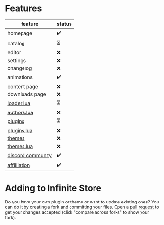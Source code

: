 # Features
feature|status
------|-------
homepage|✔️
catalog|⏳
editor|❌
settings|❌
changelog|❌
animations|✔️
content page|❌
downloads page|❌
[loader.lua](loader.lua)|⏳
[authors.lua](authors.lua)|❌
[plugins](https://github.com/LuaLighter/Infinite-Store/tree/main/plugins)|⏳
[plugins.lua](plugins.lua)|❌
[themes](https://github.com/LuaLighter/Infinite-Store/tree/main/themes)|❌
[themes.lua](themes.lua)|❌
[discord community](https://discord.gg/EZtcsb4Xv9)|✔️
[affilliation](https://discord.gg/wJACBEA8PF)|✔️
# Adding to Infinite Store
Do you have your own plugin or theme or want to update existing ones? You can do it by creating a fork and committing your files. Open a [pull request](https://github.com/LuaLighter/Infinite-Store/compare) to get your changes accepted (click "compare across forks" to show your fork).
